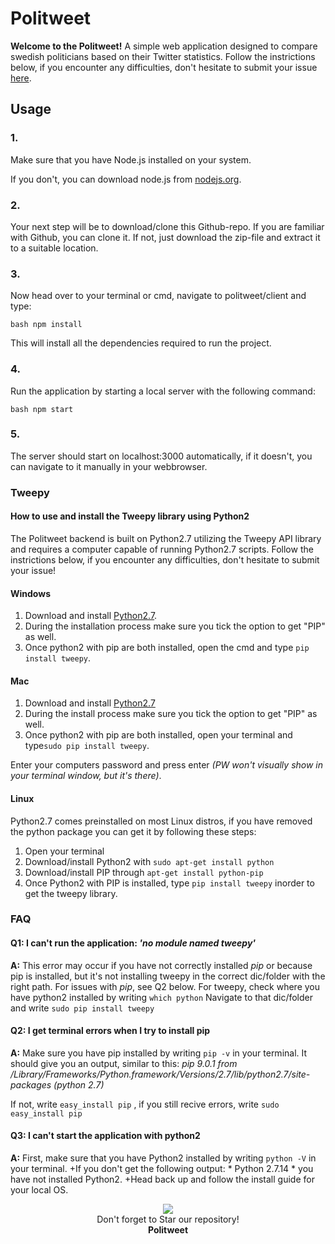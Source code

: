 # Politweet

**Welcome to the Politweet!** A simple web application designed to compare swedish politicians based on their Twitter statistics. Follow the instrictions below, if you encounter any difficulties, don't hesitate to submit your issue [here](https://github.com/femosc2/politweet/issues).

## Usage

### 1.

Make sure that you have Node.js installed on your system.

If you don't, you can download node.js from [nodejs.org](https://nodejs.org/en/).

### 2.

Your next step will be to download/clone this Github-repo. If you are familiar with Github, you can clone it. If not, just download the zip-file and extract it to a suitable location.

### 3.

Now head over to your terminal or cmd, navigate to politweet/client and type:

```bash npm install```

This will install all the dependencies required to run the project.

### 4.

Run the application by starting a local server with the following command:

```bash npm start```

### 5.

The server should start on localhost:3000 automatically, if it doesn't, you can navigate to it manually in your webbrowser.



### Tweepy

#### How to use and install the Tweepy library using Python2

The Politweet backend is built on Python2.7 utilizing the Tweepy API library and requires a computer capable of running Python2.7 scripts. Follow the instrictions below, if you encounter any difficulties, don't hesitate to submit your issue!

#### Windows

1. Download and install [Python2.7](https://www.python.org/downloads/release/python-2714/).
2. During the installation process make sure you tick the option to get "PIP" as well.
3. Once python2 with pip are both installed, open the cmd and type ```pip install tweepy```.

#### Mac

1. Download and install [Python2.7](https://www.python.org/downloads/release/python-2714/)
1. During the install process make sure you tick the option to get "PIP" as well.
2. Once python2 with pip are both installed, open your terminal and type```sudo pip install tweepy```.

Enter your computers password and press enter *(PW won't visually show in your terminal window, but it's there)*.

#### Linux

Python2.7 comes preinstalled on most Linux distros, if you have removed the python package you can get it by following these steps:

1. Open your terminal
2. Download/install Python2 with ```sudo apt-get install python```
3. Download/install PIP through ```apt-get install python-pip```
4. Once Python2 with PIP is installed, type ```pip install tweepy``` inorder to get the tweepy library.



### FAQ

#### Q1: I can't run the application: *'no module named tweepy'*

**A:**  This error may occur if you have not correctly installed *pip* or because pip is installed, but it's not installing tweepy in the correct dic/folder with the right path. For issues with *pip*, see Q2 below. For tweepy, check where you have python2 installed by writing ```which python``` Navigate to that dic/folder and write ```sudo pip install tweepy```

#### Q2: I get terminal errors when I try to install pip

**A:**  Make sure you have pip installed by writing ```pip -v``` in your terminal. It should give you an output, similar to this: *pip 9.0.1 from /Library/Frameworks/Python.framework/Versions/2.7/lib/python2.7/site-packages (python 2.7)*

If not, write ```easy_install pip``` , if you still recive errors, write ```sudo easy_install pip```

#### Q3: I can't start the application with python2

**A:** First, make sure that you have Python2 installed by writing ```python -V``` in your terminal.
+If you don't get the following output: * Python 2.7.14 * you have not installed Python2.
+Head back up and follow the install guide for your local OS.

<p align="center">
  <img src="https://thumbs.gfycat.com/HorribleNeglectedGrassspider-size_restricted.gif"><br>
    Don't forget to Star our repository! <br>
    <strong>Politweet</strong>
</p>
